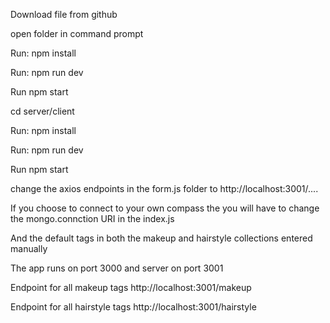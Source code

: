 Download file from github

open folder in command prompt

Run: npm install

Run: npm run dev

Run npm start

cd server/client

Run: npm install

Run: npm run dev

Run npm start

change the axios endpoints in the form.js folder to http://localhost:3001/....

If you choose to connect to your own compass the you will have to change the mongo.connction URI in the index.js

And the default tags in both the makeup and hairstyle collections entered manually

The app runs on port 3000 and server on port 3001

Endpoint for all makeup tags http://localhost:3001/makeup

Endpoint for all hairstyle tags http://localhost:3001/hairstyle
